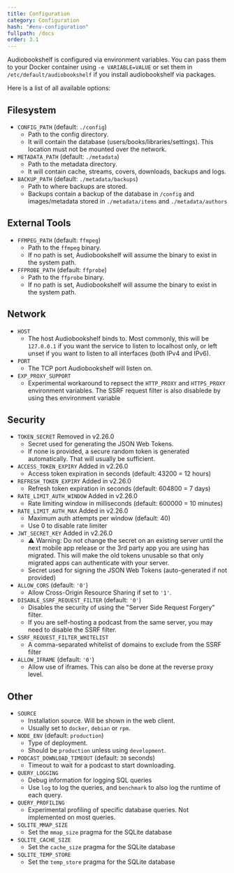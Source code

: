 ```yaml
---
title: Configuration
category: Configuration
hash: "#env-configuration"
fullpath: /docs
order: 3.1
---
```


Audiobookshelf is configured via environment variables.
You can pass them to your Docker container using `-e VARIABLE=VALUE`
or set them in `/etc/default/audiobookshelf` if you install audiobookshelf via packages.

Here is a list of all available options:

## Filesystem

- `CONFIG_PATH` (default: `./config`)
  - Path to the config directory.
  - It will contain the database (users/books/libraries/settings). This location must not be mounted over the network.
- `METADATA_PATH` (default: `./metadata`)
  - Path to the metadata directory.
  - It will contain cache, streams, covers, downloads, backups and logs.
- `BACKUP_PATH` (default: `./metadata/backups`)
  - Path to where backups are stored.
  - Backups contain a backup of the database in `/config` and images/metadata stored in `./metadata/items` and `./metadata/authors`

## External Tools

- `FFMPEG_PATH` (default: `ffmpeg`)
  - Path to the `ffmpeg` binary.
  - If no path is set, Audiobookshelf will assume the binary to exist in the system path.
- `FFPROBE_PATH` (default: `ffprobe`)
  - Path to the `ffprobe` binary.
  - If no path is set, Audiobookshelf will assume the binary to exist in the system path.

## Network

- `HOST`
  - The host Audiobookshelf binds to.
    Most commonly, this will be `127.0.0.1` if you want the service to listen to localhost only,
    or left unset if you want to listen to all interfaces (both IPv4 and IPv6).
- `PORT`
  - The TCP port Audiobookshelf will listen on.
- `EXP_PROXY_SUPPORT`
  - Experimental workaround to repsect the `HTTP_PROXY` and `HTTPS_PROXY` environment variables.
    The SSRF request filter is also disablede by using thes environment variable

## Security

- `TOKEN_SECRET` <span class="inline-warning-badge">Removed in v2.26.0</span>
  - Secret used for generating the JSON Web Tokens.
  - If none is provided, a secure random token is generated automatically.
    That will usually be sufficient.
- `ACCESS_TOKEN_EXPIRY` <span class="inline-success-badge">Added in v2.26.0</span>
  - Access token expiration in seconds (default: 43200 = 12 hours)
- `REFRESH_TOKEN_EXPIRY` <span class="inline-success-badge">Added in v2.26.0</span>
  - Refresh token expiration in seconds (default: 604800 = 7 days)
- `RATE_LIMIT_AUTH_WINDOW` <span class="inline-success-badge">Added in v2.26.0</span>
  - Rate limiting window in milliseconds (default: 600000 = 10 minutes)
- `RATE_LIMIT_AUTH_MAX` <span class="inline-success-badge">Added in v2.26.0</span>
  - Maximum auth attempts per window (default: 40)
  - Use 0 to disable rate limiter
- `JWT_SECRET_KEY` <span class="inline-success-badge">Added in v2.26.0</span>
  - ⚠ Warning: Do not change the secret on an existing server until the next mobile app release or the 3rd party app you are using has migrated. This will make the old tokens unusable so that only migrated apps can authenticate with your server.
  - Secret used for signing the JSON Web Tokens (auto-generated if not provided)
- `ALLOW_CORS` (default: `'0'`)
  - Allow Cross-Origin Resource Sharing if set to `'1'`.
- `DISABLE_SSRF_REQUEST_FILTER` (default: `'0'`)
  - Disables the security of using the "Server Side Request Forgery" filter.
  - If you are self-hosting a podcast from the same server, you may need to disable the SSRF filter.
- `SSRF_REQUEST_FILTER_WHITELIST`
  - A comma-separated whitelist of domains to exclude from the SSRF filter
- `ALLOW_IFRAME` (default: `'0'`)
  - Allow use of iframes. This can also be done at the reverse proxy level.

## Other

- `SOURCE`
  - Installation source. Will be shown in the web client.
  - Usually set to `docker`, `debian` or `rpm`.
- `NODE_ENV` (default: `production`)
  - Type of deployment.
  - Should be `production` unless using `development`.
- `PODCAST_DOWNLOAD_TIMEOUT` (default: `30` seconds)
  - Timeout to wait for a podcast to start downloading.
- `QUERY_LOGGING`
  - Debug information for logging SQL queries
  - Use `log` to log the queries, and `benchmark` to also log the runtime of each query.
- `QUERY_PROFILING`
  - Experimental profiling of specific database queries. Not implemented on most queries.
- `SQLITE_MMAP_SIZE`
  - Set the `mmap_size` pragma for the SQLite database
- `SQLITE_CACHE_SIZE`
  - Set the `cache_size` pragma for the SQLite database
- `SQLITE_TEMP_STORE`
  - Set the `temp_store` pragma for the SQLite database
